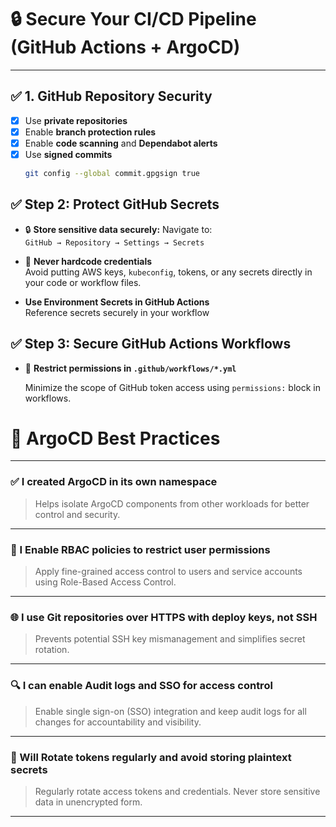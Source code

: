 # 🔒 Secure Your CI/CD Pipeline (GitHub Actions + ArgoCD)

---

## ✅ 1. GitHub Repository Security

- [x] Use **private repositories**
- [x] Enable **branch protection rules**
- [x] Enable **code scanning** and **Dependabot alerts**
- [x] Use **signed commits**  
  ```bash
  git config --global commit.gpgsign true

## ✅ Step 2: Protect GitHub Secrets

- 🔒 **Store sensitive data securely:**
  Navigate to:  
  `GitHub → Repository → Settings → Secrets`

- 🚫 **Never hardcode credentials**  
  Avoid putting AWS keys, `kubeconfig`, tokens, or any secrets directly in your code or workflow files.

-  **Use Environment Secrets in GitHub Actions**  
  Reference secrets securely in your workflow
  

## ✅ Step 3: Secure GitHub Actions Workflows

- 🔐 **Restrict permissions in `.github/workflows/*.yml`**

  Minimize the scope of GitHub token access using `permissions:` block in workflows.




# 🚀 ArgoCD Best Practices

---

### ✅ I created ArgoCD in its own namespace
> Helps isolate ArgoCD components from other workloads for better control and security.

---

### 🔐 I Enable RBAC policies to restrict user permissions
> Apply fine-grained access control to users and service accounts using Role-Based Access Control.

---

### 🌐 I use Git repositories over HTTPS with deploy keys, not SSH
> Prevents potential SSH key mismanagement and simplifies secret rotation.

---

### 🔍 I can enable Audit logs and SSO for access control
> Enable single sign-on (SSO) integration and keep audit logs for all changes for accountability and visibility.

---

### 🔁 Will Rotate tokens regularly and avoid storing plaintext secrets
> Regularly rotate access tokens and credentials. Never store sensitive data in unencrypted form.

---


